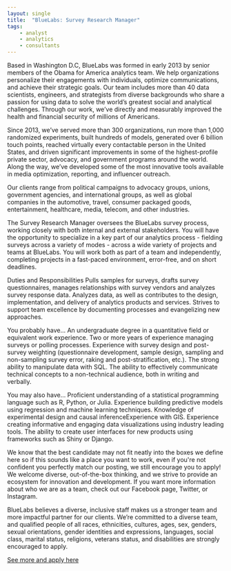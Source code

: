 ```yaml
---
layout: single
title:  "BlueLabs: Survey Research Manager"
tags: 
    - analyst
    - analytics
    - consultants
---
```


Based in Washington D.C, BlueLabs was formed in early 2013 by senior members of the Obama for America analytics team. We help organizations personalize their engagements with individuals, optimize communications, and achieve their strategic goals. Our team includes more than 40 data scientists, engineers, and strategists from diverse backgrounds who share a passion for using data to solve the world’s greatest social and analytical challenges. Through our work, we’ve directly and measurably improved the health and financial security of millions of Americans.

Since 2013, we’ve served more than 300 organizations, run more than 1,000 randomized experiments, built hundreds of models, generated over 6 billion touch points, reached virtually every contactable person in the United States, and driven significant improvements in some of the highest-profile private sector, advocacy, and government programs around the world. Along the way, we’ve developed some of the most innovative tools available in media optimization, reporting, and influencer outreach. 

Our clients range from political campaigns to advocacy groups, unions, government agencies, and international groups, as well as global companies in the automotive, travel, consumer packaged goods, entertainment, healthcare, media, telecom, and other industries. 

The Survey Research Manager oversees the BlueLabs survey process, working closely with both internal and external stakeholders. You will have the opportunity to specialize in a key part of our analytics process - fielding surveys across a variety of modes - across a wide variety of projects and teams at BlueLabs.  You will work both as part of a team and independently, completing projects in a fast-paced environment, error-free, and on short deadlines.

Duties and Responsibilities
Pulls samples for surveys, drafts survey questionnaires, manages relationships with survey vendors and analyzes survey response data.
Analyzes data, as well as contributes to the design, implementation, and delivery of analytics products and services.
Strives to support team excellence by documenting processes and evangelizing new approaches.

You probably have...
An undergraduate degree in a quantitative field or equivalent work experience.
Two or more years of experience managing surveys or polling processes.
Experience with survey design and post-survey weighting (questionnaire development, sample design, sampling and non-sampling survey error, raking and post-stratification, etc.).
The strong ability to manipulate data with SQL.
The ability to effectively communicate technical concepts to a non-technical audience, both in writing and verbally.

You may also have...
Proficient understanding of a statistical programming language such as R, Python, or Julia.
Experience building predictive models using regression and machine learning techniques.
Knowledge of experimental design and causal inferenceExperience with GIS.
Experience creating informative and engaging data visualizations using industry leading tools.
The ability to create user interfaces for new products using frameworks such as Shiny or Django.

We know that the best candidate may not fit neatly into the boxes we define here so if this sounds like a place you want to work, even if you're not confident you perfectly match our posting, we still encourage you to apply! We welcome diverse, out-of-the-box thinking, and we strive to provide an ecosystem for innovation and development. If you want more information about who we are as a team, check out our Facebook page, Twitter, or Instagram.

BlueLabs believes a diverse, inclusive staff makes us a stronger team and more impactful partner for our clients. We’re committed to a diverse team, and qualified people of all races, ethnicities, cultures, ages, sex, genders, sexual orientations, gender identities and expressions, languages, social class, marital status, religions, veterans status, and disabilities are strongly encouraged to apply.

[See more and apply here](https://jobs.lever.co/bluelabs/b459e112-cc11-4c26-a8f0-2e4a2fabd012)
